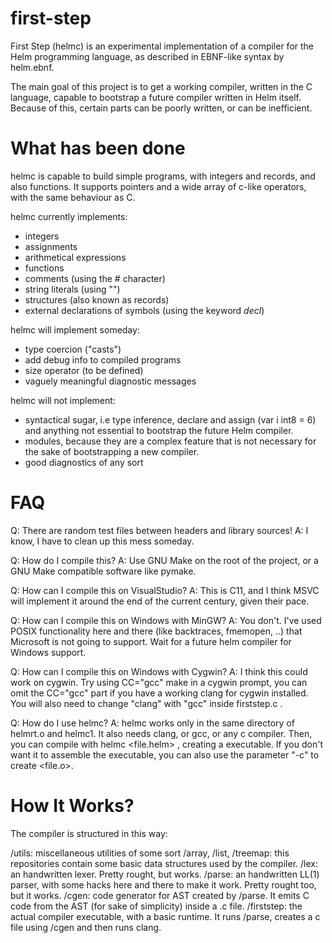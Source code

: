first-step
==========

First Step (helmc) is an experimental implementation of a compiler for the Helm programming language, as described in EBNF-like syntax by helm.ebnf.

The main goal of this project is to get a working compiler, written in the C language, capable to bootstrap a future compiler written in Helm itself.
Because of this, certain parts can be poorly written, or can be inefficient. 

What has been done
==================

helmc is capable to build simple programs, with integers and records, and also functions.
It supports pointers and a wide array of c-like operators, with the same behaviour as C.

helmc currently implements:

- integers
- assignments
- arithmetical expressions
- functions
- comments (using the # character) 
- string literals (using "")
- structures (also known as records)
- external declarations of symbols (using the keyword *decl*)

helmc will implement someday:

- type coercion ("casts")
- add debug info to compiled programs
- size operator (to be defined)
- vaguely meaningful diagnostic messages

helmc will not implement:
- syntactical sugar, i.e type inference, declare and assign (var i int8 = 6) and anything not essential to bootstrap the future Helm compiler.
- modules, because they are a complex feature that is not necessary for the sake of bootstrapping a new compiler.
- good diagnostics of any sort

FAQ
=== 

Q: There are random test files between headers and library sources!
A: I know, I have to clean up this mess someday.

Q: How do I compile this?
A: Use GNU Make on the root of the project, or a GNU Make compatible software like pymake.

Q: How can I compile this on VisualStudio?
A: This is C11, and I think MSVC will implement it around the end of the current century, given their pace.

Q: How can I compile this on Windows with MinGW?
A: You don't. I've used POSIX functionality here and there (like backtraces, fmemopen, ..) that Microsoft is not going to support. Wait for a future helm compiler for Windows support.

Q: How can I compile this on Windows with Cygwin?
A: I think this could work on cygwin. Try using CC="gcc" make in a cygwin prompt, you can omit the CC="gcc" part if you have a working clang for cygwin installed.
   You will also need to change "clang" with "gcc" inside firststep.c .

Q: How do I use helmc? 
A: helmc works only in the same directory of helmrt.o and helmc1. It also needs clang, or gcc, or any c compiler.
   Then, you can compile with helmc <file.helm> , creating a <file> executable. 
   If you don't want it to assemble the executable, you can also use the parameter "-c" to create <file.o>.
   
How It Works?
=============

The compiler is structured in this way:

/utils: miscellaneous utilities of some sort
/array, /list, /treemap: this repositories contain some basic data structures used by the compiler. 
/lex: an handwritten lexer. Pretty rought, but works.
/parse: an handwritten LL(1) parser, with some hacks here and there to make it work. Pretty rought too, but it works.
/cgen: code generator for AST created by /parse. It emits C code from the AST (for sake of simplicity) inside a .c file.
/firststep: the actual compiler executable, with a basic runtime. It runs /parse, creates a c file using /cgen and then runs clang.




